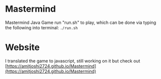 # Mastermind
Mastermind Java Game
run "run.sh" to play, 
which can be done via typing the following into terminal:
```./run.sh```

# Website
I translated the game to javascript, still working on it but check out [https://amitjoshi2724.github.io/Mastermind](https://amitjoshi2724.github.io/Mastermind)

